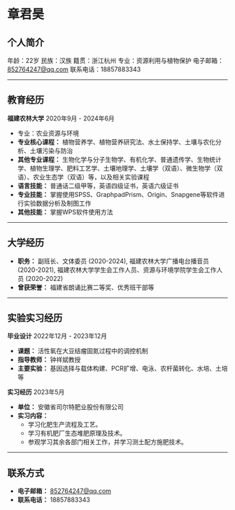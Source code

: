 # 章君昊

## 个人简介

年龄：22岁
民族：汉族
籍贯：浙江杭州
专业：资源利用与植物保护
电子邮箱：852764247@qq.com
联系电话：18857883343

---

## 教育经历

**福建农林大学**  2020年9月 - 2024年6月

*   专业：农业资源与环境
*   **专业核心课程：** 植物营养学、植物营养研究法、水土保持学、土壤与农化分析、土壤污染与防治
*   **其他专业课程：** 生物化学与分子生物学、有机化学、普通遗传学、生物统计学、植物生理学、肥料工艺学、土壤地理学、土壤学（双语）、微生物学（双语）、农业生态学（双语）等，以及相关实验课程
*   **语言技能：** 普通话二级甲等，英语四级证书，英语六级证书
*   **专业技能：** 掌握使用SPSS、GraphpadPrism、Origin、Snapgene等软件进行实验数据分析及制图工作
*   **其他技能：** 掌握WPS软件使用方法

---

## 大学经历

*   **职务：** 副班长、文体委员 (2020-2024), 福建农林大学广播电台播音员 (2020-2021), 福建农林大学学生会工作人员、资源与环境学院学生会工作人员 (2020-2022)
*   **曾获荣誉：** 福建省朗诵比赛二等奖、优秀班干部等

---

## 实验实习经历

**毕业设计**  2022年12月 - 2023年12月

*   **课题：** 活性氧在大豆结瘤固氮过程中的调控机制
*   **指导教师：** 钟祥斌教授
*   **主要实验：** 基因选择与载体构建、PCR扩增、电泳、农杆菌转化、水培、土培等

**实习经历**  2023年5月

*   **单位：** 安徽省司尔特肥业股份有限公司
*   **实习内容：**
    *   学习化肥生产流程及工艺。
    *   学习有机肥厂生态堆肥原理及技术。
    *   参观学习其余各部门相关工作，并学习测土配方施肥技术。

---

## 联系方式

*   **电子邮箱：** 852764247@qq.com
*   **联系电话：** 18857883343


